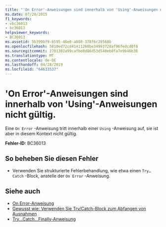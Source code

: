 ```yaml
---
title: "'On Error'-Anweisungen sind innerhalb von 'Using'-Anweisungen nicht gültig."
ms.date: 07/20/2015
f1_keywords:
- vbc36013
- bc36013
helpviewer_keywords:
- BC36013
ms.assetid: 5b399bf9-6595-46e0-a808-378f6c28568b
ms.openlocfilehash: 5810ed72cd41411260be34993728af96fedcd8f8
ms.sourcegitcommit: 2701302a99cafbe0d86d53d540eb0fa7e9b46b36
ms.translationtype: MT
ms.contentlocale: de-DE
ms.lasthandoff: 04/28/2019
ms.locfileid: "64633537"
---
```

# <a name="on-error-statements-are-not-valid-within-using-statements"></a>'On Error'-Anweisungen sind innerhalb von 'Using'-Anweisungen nicht gültig.
Eine `On Error` -Anweisung tritt innerhalb einer `Using` -Anweisung auf, sie ist aber in diesem Kontext nicht gültig.  
  
 **Fehler-ID:** BC36013  
  
## <a name="to-correct-this-error"></a>So beheben Sie diesen Fehler  
  
- Verwenden Sie strukturierte Fehlerbehandlung, wie etwa einen `Try…Catch` -Block, anstelle der `On Error` -Anweisung.  
  
## <a name="see-also"></a>Siehe auch

- [On Error-Anweisung](../../visual-basic/language-reference/statements/on-error-statement.md)
- [Gewusst wie: Verwenden Sie Try/Catch-Block zum Abfangen von Ausnahmen](../../standard/exceptions/how-to-use-the-try-catch-block-to-catch-exceptions.md)
- [Try...Catch...Finally-Anweisung](../../visual-basic/language-reference/statements/try-catch-finally-statement.md)
